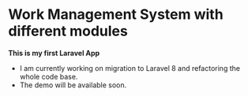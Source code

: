 # Work Management System with different modules
<b>This is my first Laravel App</b>

- I am currently working on migration to Laravel 8 and refactoring the whole code base.
- The demo will be available soon.
